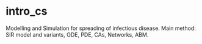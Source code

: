# intro_cs

Modelling and Simulation for spreading of infectious disease.
Main method: SIR model and variants, ODE, PDE, CAs, Networks, ABM.
